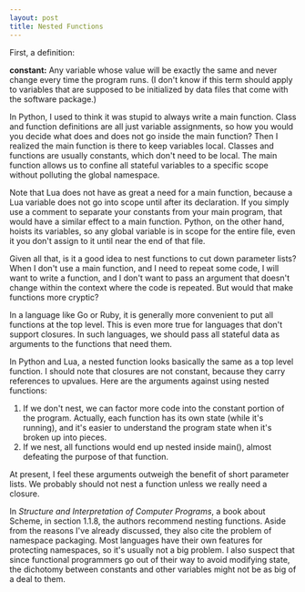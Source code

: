 ```yaml
---
layout: post
title: Nested Functions
---
```


First, a definition:

**constant:** Any variable whose value will be exactly the same and never change
  every time the program runs. (I don't know if this term should apply to
  variables that are supposed to be initialized by data files that come with the
  software package.)

In Python, I used to think it was stupid to always write a main function. Class
and function definitions are all just variable assignments, so how you would
you decide what does and does not go inside the main function? Then I realized
the main function is there to keep variables local. Classes and functions are
usually constants, which don't need to be local. The main function allows us to
confine all stateful variables to a specific scope without polluting the global
namespace.

Note that Lua does not have as great a need for a main function, because a Lua
variable does not go into scope until after its declaration. If you simply use a
comment to separate your constants from your main program, that would have a
similar effect to a main function. Python, on the other hand, hoists its
variables, so any global variable is in scope for the entire file, even it you
don't assign to it until near the end of that file.

Given all that, is it a good idea to nest functions to cut down parameter lists?
When I don't use a main function, and I need to repeat some code, I will want to
write a function, and I don't want to pass an argument that doesn't change
within the context where the code is repeated. But would that make functions
more cryptic?

In a language like Go or Ruby, it is generally more convenient to put all
functions at the top level. This is even more true for languages that don't
support closures. In such languages, we should pass all stateful data as
arguments to the functions that need them.

In Python and Lua, a nested function looks basically the same as a top level
function. I should note that closures are not constant, because they carry
references to upvalues. Here are the arguments against using nested functions:

1. If we don't nest, we can factor more code into the constant portion of the
program. Actually, each function has its own state (while it's running), and
it's easier to understand the program state when it's broken up into pieces.
2. If we nest, all functions would end up nested inside main(), almost defeating
the purpose of that function.

At present, I feel these arguments outweigh the benefit of short parameter
lists. We probably should not nest a function unless we really need a closure.

In _Structure and Interpretation of Computer Programs_, a book about Scheme, in
section 1.1.8, the authors recommend nesting functions. Aside from the reasons
I've already discussed, they also cite the problem of namespace packaging. Most
languages have their own features for protecting namespaces, so it's usually not
a big problem. I also suspect that since functional programmers go out of their
way to avoid modifying state, the dichotomy between constants and other
variables might not be as big of a deal to them.
